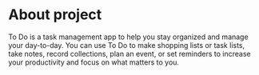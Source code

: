 # About project
To Do is a task management app to help you stay organized and manage your day-to-day. You can use  To Do to make shopping lists or task lists, take notes, record collections, plan an event, or set reminders to increase your productivity and focus on what matters to you.